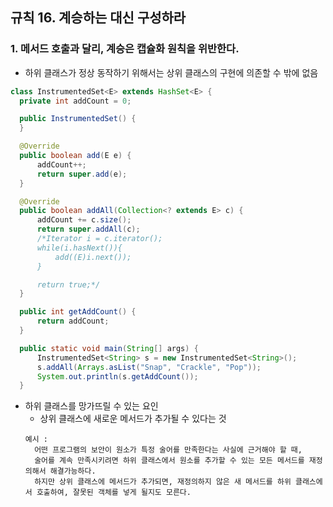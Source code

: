 ## 규칙 16. 계승하는 대신 구성하라
### 1. 메서드 호출과 달리, 계승은 캡슐화 원칙을 위반한다.
  - 하위 클래스가 정상 동작하기 위해서는 상위 클래스의 구현에 의존할 수 밖에 없음
  ``` JAVA
  class InstrumentedSet<E> extends HashSet<E> {
  	private int addCount = 0;

  	public InstrumentedSet() {
  	}

  	@Override
  	public boolean add(E e) {
  		addCount++;
  		return super.add(e);
  	}

  	@Override
  	public boolean addAll(Collection<? extends E> c) {
  		addCount += c.size();
  		return super.addAll(c);
  		/*Iterator i = c.iterator();
  		while(i.hasNext()){
  			add((E)i.next());
  		}

  		return true;*/
  	}

  	public int getAddCount() {
  		return addCount;
  	}

  	public static void main(String[] args) {
  		InstrumentedSet<String> s = new InstrumentedSet<String>();
  		s.addAll(Arrays.asList("Snap", "Crackle", "Pop"));
  		System.out.println(s.getAddCount());
  	}
  ```
  - 하위 클래스를 망가뜨릴 수 있는 요인
    - 상위 클래스에 새로운 메서드가 추가될 수 있다는 것
    ```
    예시 :
      어떤 프로그램의 보안이 원소가 특정 술어를 만족한다는 사실에 근거해야 할 때,
      술어를 계속 만족시키려면 하위 클래스에서 원소를 추가할 수 있는 모든 메서드를 재정의해서 해결가능하다.
      하지만 상위 클래스에 메서드가 추가되면, 재정의하지 않은 새 메서드를 하위 클래스에서 호출하여, 잘못된 객체를 넣게 될지도 모른다.
    ```
